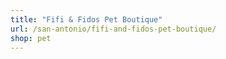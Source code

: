 ```yaml
---
title: "Fifi & Fidos Pet Boutique"
url: /san-antonio/fifi-and-fidos-pet-boutique/
shop: pet
---
```


